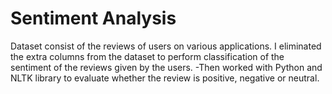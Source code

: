 # Sentiment Analysis

Dataset consist of the reviews of users on various applications. I eliminated the extra columns from the dataset to perform classification of the sentiment of the reviews given by the users. -Then worked with Python and NLTK library to evaluate whether the review is positive, negative or neutral.
